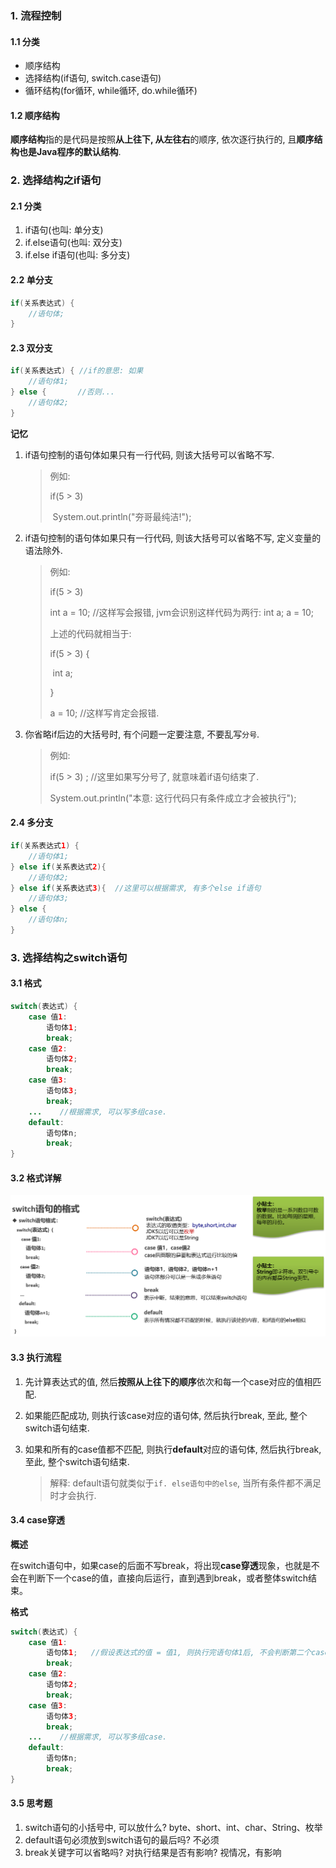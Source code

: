 ### 1. 流程控制

#### 1.1 分类

* 顺序结构
* 选择结构(if语句, switch.case语句)
* 循环结构(for循环, while循环, do.while循环)

#### 1.2 顺序结构

**顺序结构**指的是代码是按照**从上往下, 从左往右**的顺序, 依次逐行执行的, 且**顺序结构也是Java程序的默认结构**.

### 2. 选择结构之if语句

#### 2.1 分类

1. if语句(也叫: 单分支)
2. if.else语句(也叫: 双分支)
3. if.else if语句(也叫: 多分支)

#### 2.2 单分支

```java
if(关系表达式) {
    //语句体;
}
```

#### 2.3 双分支

```java
if(关系表达式) {	//if的意思: 如果
    //语句体1;
} else {	   //否则...
    //语句体2;
}
```

**记忆**

1. if语句控制的语句体如果只有一行代码, 则该大括号可以省略不写.

   > 例如:
   >
   >  if(5 > 3)
   >
   > ​    System.out.println("夯哥最纯洁!");

2. if语句控制的语句体如果只有一行代码, 则该大括号可以省略不写, 定义变量的语法除外.

   > 例如:
   >
   >  if(5 > 3)
   >
   >    int a = 10;   //这样写会报错, jvm会识别这样代码为两行:  int a; a = 10;
   >
   > 上述的代码就相当于:
   >
   >  if(5 > 3) {
   >
   > ​    int a;
   >
   > }
   >
   > a = 10;    //这样写肯定会报错.

3. 你省略if后边的大括号时, 有个问题一定要注意, 不要乱写`分号`.

   >例如: 
   >
   >if(5 > 3) ;    //这里如果写分号了, 就意味着if语句结束了.
   >
   >   System.out.println("本意: 这行代码只有条件成立才会被执行");

#### 2.4 多分支

```java
if(关系表达式1) {
    //语句体1;
} else if(关系表达式2){
    //语句体2;
} else if(关系表达式3){	//这里可以根据需求, 有多个else if语句
    //语句体3;
} else {
    //语句体n;
}
```

### 3. 选择结构之switch语句

#### 3.1 格式

```java
switch(表达式) {
    case 值1: 	
        语句体1;
        break;
    case 值2:
        语句体2;
        break;
    case 值3:
        语句体3;
        break;
    ...    //根据需求, 可以写多组case.
    default:	
        语句体n;
        break;
}
```

#### 3.2 格式详解

![1582129149773](assets/1582129149773.png)

#### 3.3 执行流程

1. 先计算表达式的值, 然后**按照从上往下的顺序**依次和每一个case对应的值相匹配.

2. 如果能匹配成功, 则执行该case对应的语句体, 然后执行break, 至此, 整个switch语句结束.

3. 如果和所有的case值都不匹配, 则执行**default**对应的语句体, 然后执行break, 至此, 整个switch语句结束.

   > 解释: default语句就类似于`if. else语句中的else`, 当所有条件都不满足时才会执行. 
   >

#### 3.4 case穿透

**概述**

在switch语句中，如果case的后面不写break，将出现**case穿透**现象，也就是不会在判断下一个case的值，直接向后运行，直到遇到break，或者整体switch结束。

**格式**

```java
switch(表达式) {
    case 值1: 	
        语句体1;	//假设表达式的值 = 值1, 则执行完语句体1后, 不会判断第二个case, 直接执行语句体2;
        break;
    case 值2:
        语句体2;
        break;
    case 值3:
        语句体3;
        break;
    ...    //根据需求, 可以写多组case.
    default:	
        语句体n;
        break;
}
```

#### 3.5 思考题

1. switch语句的小括号中, 可以放什么?  byte、short、int、char、String、枚举
2. default语句必须放到switch语句的最后吗?  不必须
3. break关键字可以省略吗? 对执行结果是否有影响? 视情况，有影响
